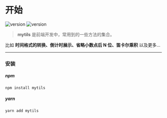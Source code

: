 # 开始

<img alt="version" src="https://badgen.net/npm/v/mytils?color=42b983">
<img alt="version" src="https://img.shields.io/badge/gzip-1.16%20kB-44cc11.svg?color=42b983">

> **mytils** 是前端开发中，常用到的一些方法的集合。

比如 **时间格式的转换、倒计时展示、省略小数点后 N 位、笛卡尔乘积** 以及更多...

---

### 安装

##### npm

```shell
npm install mytils
```

##### yarn

```shell
yarn add mytils
```
